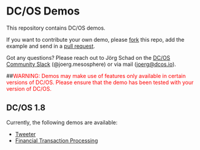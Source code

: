 # DC/OS Demos

This repository contains DC/OS demos.

If you want to contribute your own demo, please [fork](https://help.github.com/articles/fork-a-repo/) this repo, add the example and send in a [pull request](https://help.github.com/articles/about-pull-requests/).

Got any questions? Please reach out to Jörg Schad on the [DC/OS Community Slack](http://chat.dcos.io) (@joerg.mesosphere) or via mail ([joerg@dcos.io](mailto:joerg@dcos.io)).

##<span style="color:red">WARNING: Demos may make use of features only available in certain versions of DC/OS. Please ensure that the demo has been tested with your version of DC/OS.</span>

## DC/OS 1.8

Currently, the following demos are available:

- [Tweeter](1.8/tweeter#tweeter)
- [Financial Transaction Processing](1.8/fintrans#fast-data-financial-transaction-processing)
